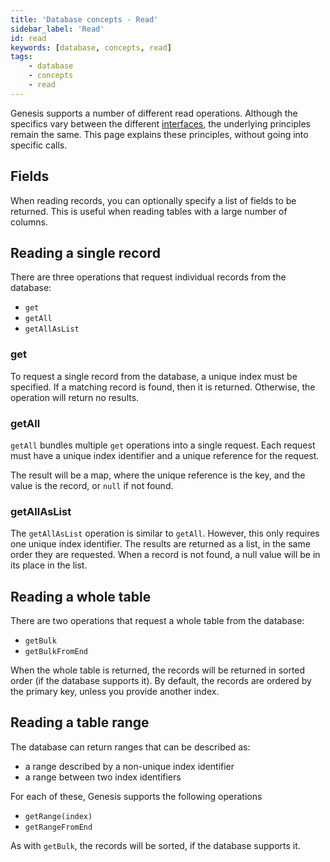 ```yaml
---
title: 'Database concepts - Read'
sidebar_label: 'Read'
id: read
keywords: [database, concepts, read]
tags:
    - database
    - concepts
    - read
---
```




Genesis supports a number of different read operations. Although the specifics vary between the different [interfaces](../../../database/types-of-api/types-of-api/), the underlying principles remain the same. This page explains these principles, without going into specific calls.

Fields[​](../../../database/database-concepts/read/#fieldsdirect-link-to-heading)
----------------------------------------------------------------------------------------------------------------------------------------

When reading records, you can optionally specify a list of fields to be returned. This is useful when reading tables with a large number of columns.

Reading a single record[​](../../../database/database-concepts/read/#reading-a-single-recorddirect-link-to-heading)
--------------------------------------------------------------------------------------------------------------------------------------------------------------------------

There are three operations that request individual records from the database:

-   `get`
-   `getAll`
-   `getAllAsList`

### get[​](../../../database/database-concepts/read/#getdirect-link-to-heading)

To request a single record from the database, a unique index must be specified. If a matching record is found, then it is returned. Otherwise, the operation will return no results.

### getAll[​](../../../database/database-concepts/read/#getalldirect-link-to-heading)

`getAll` bundles multiple `get` operations into a single request. Each request must have a unique index identifier and a unique reference for the request. 

The result will be a map, where the unique reference is the key, and the value is the record, or `null` if not found.

### getAllAsList[​](../../../database/database-concepts/read/#getallaslistdirect-link-to-heading)

The `getAllAsList` operation is similar to `getAll`. However, this only requires one unique index identifier. The results are returned as a list, in the same order they are requested. When a record is not found, a null value will be in its place in the list.

Reading a whole table[​](../../../database/database-concepts/read/#reading-a-whole-tabledirect-link-to-heading)
----------------------------------------------------------------------------------------------------------------------------------------------------------------------

There are two operations that request a whole table from the database:

-   `getBulk`
-   `getBulkFromEnd`

When the whole table is returned, the records will be returned in sorted order (if the database supports it). By default, the records are ordered by the primary key, unless you provide another index.

Reading a table range[​](../../../database/database-concepts/read/#reading-a-table-rangedirect-link-to-heading)
----------------------------------------------------------------------------------------------------------------------------------------------------------------------

The database can return ranges that can be described as:

-   a range described by a non-unique index identifier
-   a range between two index identifiers

For each of these, Genesis supports the following operations

-   `getRange(index)`
-   `getRangeFromEnd`

As with `getBulk`, the records will be sorted, if the database supports it.